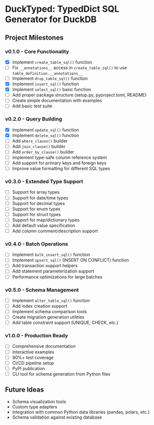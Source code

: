 # DuckTyped: TypedDict SQL Generator for DuckDB

## Project Milestones

### v0.1.0 - Core Functionality
- [x] Implement `create_table_sql()` function
- [ ] Fix `__annotations__` access in `create_table_sql()` to use `table_definition.__annotations__`
- [ ] Implement `drop_table_sql()` function
- [x] Implement `insert_sql()` function
- [x] Implement `select_sql()` basic function
- [ ] Add proper package structure (setup.py, pyproject.toml, README)
- [ ] Create simple documentation with examples
- [ ] Add basic test suite

### v0.2.0 - Query Building
- [x] Implement `update_sql()` function
- [x] Implement `delete_sql()` function
- [ ] Add `where_clause()` builder
- [ ] Add `join_clause()` builder
- [ ] Add `order_by_clause()` builder
- [ ] Implement type-safe column reference system
- [ ] Add support for primary keys and foreign keys
- [ ] Improve value formatting for different SQL types

### v0.3.0 - Extended Type Support
- [ ] Support for array types
- [ ] Support for date/time types
- [ ] Support for decimal types
- [ ] Support for enum types
- [ ] Support for struct types
- [ ] Support for map/dictionary types
- [ ] Add default value specification
- [ ] Add column comment/description support

### v0.4.0 - Batch Operations
- [ ] Implement `bulk_insert_sql()` function
- [ ] Implement `upsert_sql()` (INSERT ON CONFLICT) function
- [ ] Add transaction support helpers
- [ ] Add statement parameterization support
- [ ] Performance optimizations for large batches

### v0.5.0 - Schema Management
- [ ] Implement `alter_table_sql()` function
- [ ] Add index creation support
- [ ] Implement schema comparison tools
- [ ] Create migration generation utilities
- [ ] Add table constraint support (UNIQUE, CHECK, etc.)

### v1.0.0 - Production Ready
- [ ] Comprehensive documentation
- [ ] Interactive examples
- [ ] 90%+ test coverage
- [ ] CI/CD pipeline setup
- [ ] PyPI publication
- [ ] CLI tool for schema generation from Python files

## Future Ideas
- Schema visualization tools
- Custom type adapters
- Integration with common Python data libraries (pandas, polars, etc.)
- Schema validation against existing database